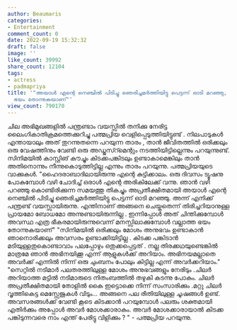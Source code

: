 ```yaml
---
author: Beaumaris
categories:
- Entertainment
comment_count: 0
date: 2022-09-19 15:32:32
draft: false
image: ''
like_count: 39992
share_count: 12104
tags:
- actress
- padmapriya
title: '"അയാൾ എന്റെ നെഞ്ചിൽ പിടിച്ചു ഞെരിച്ചമർത്തിയിട്ടു പെട്ടന്ന് ഓടി മറഞ്ഞു, വല്ലാത്ത
  ഭയം തോന്നുകയാണ്"'
view_count: 790170
---
```


ചില അഭിമുഖങ്ങളിൽ പന്ത്രണ്ടാം വയസ്സിൽ തനിക്കു നേരിട്ട ലൈംഗികാതിക്രമത്തെക്കുറിച്ചു പത്മപ്രിയ വെളിപ്പെടുത്തിയിട്ടുണ്ട് . നിലപാടുകൾ എന്തായാലും അത് തുറന്നുതന്നെ പറയുന്ന താരം , താൻ ജീവിതത്തിൽ ഒരിക്കലും ഒരു വേഷത്തിനും വേണ്ടി ഒരു അഡ്ജസ്റ്മെന്റും നടത്തിയിട്ടില്ലെന്നും പറയുന്നുണ്ട്. സിനിമയിൽ കാസ്റ്റിങ് കൗച്ചും കിടക്കപങ്കിടലും ഉണ്ടാകാമെങ്കിലും താൻ അതിനൊന്നും നീന്നുകൊടുത്തിട്ടില്ല എന്നും താരം പറയുന്നു. പത്മപ്രിയയുടെ വാക്കുകൾ. "ഹൈദരാബാദിലായിരുന്നു എന്റെ കുട്ടിക്കാലം. ഒരു ദിവസം ട്യൂഷനു പോകുമ്പോൾ വഴി ചോദിച്ച് ഒരാൾ എന്റെ അരികിലേക്ക് വന്നു. ഞാൻ വഴി പറഞ്ഞു കൊണ്ടിരിക്കുന്ന സമയത്തു തികച്ചും അപ്രതീക്ഷിതമായി അയാൾ എന്റെ നെഞ്ചിൽ പിടിച്ചു ഞെരിച്ചമർത്തിയിട്ടു പെട്ടന്ന് ഓടി മറഞ്ഞു. അന്ന് എനിക്ക് പന്ത്രണ്ട് വയസ്സായിരുന്നു. എന്തിനാണ് അങ്ങനെ ചെയ്തതെന്ന് തിരിച്ചറിയാനുള്ള പ്രായമോ ബോധമോ അന്നുണ്ടായിരുന്നില്ല . ഇന്നിപ്പോൾ അത് ചിന്തിക്കുമ്പോൾ അവസ്ഥ എത്ര ഭീകരമായിരുന്നുവെന്ന് മനസ്സിലാക്കുമ്പോൾ വല്ലാത്ത ഭയം തോന്നുകയാണ്" "സിനിമയിൽ ഒരിക്കലും മോശം അനുഭവം ഉണ്ടാകാൻ ഞാനൊരിക്കലും അവസരം ഉണ്ടാക്കിയിട്ടില്ല . കിടക്ക പങ്കിടാൻ മടിയുള്ളതുകൊണ്ടാവാം പലപ്പോഴും ഒതുക്കപ്പെട്ടത് . നല്ല തിരക്കഥയുണ്ടെങ്കിൽ മാത്രമേ ഞാൻ അഭിനയിക്കൂ എന്ന് ആളുകൾക്ക് അറിയാം. അഭിനയമല്ലാതെ അവർക്ക് എന്നിൽ നിന്ന് ഒരു ചുംബനം പോലും കിട്ടില്ല എന്ന് അവർക്കറിയാം." "സെറ്റിൽ നടിമാർ പലതരത്തിലുള്ള മോശം അനുഭവങ്ങളും നേരിടും .ചിലർ അറിയാത്ത മട്ടിൽ നടിമാരുടെ നിതംബത്തിൽ തഴുകി കടന്നു പോകും. ചിലർ അപ്രതീക്ഷിതമായി തോളിൽ കൈ ഇട്ടൊക്കെ നിന്ന് സംസാരിക്കും .മറ്റു ചിലർ വൃത്തികെട്ട മെസ്സേജുകൾ വിടും... അങ്ങനെ പല രീതിയിലുള്ള ചൂഷങ്ങൾ ഉണ്ട്. അവസരങ്ങൾക്ക് വേണ്ടി കൂടെ കിടക്കാൻ പറയുമ്പോൾ പലരും ശക്തമായി എതിർക്കും അപ്പോൾ അവർ മോശക്കാരാകും. അവർ മോശക്കാരായാൽ കിടക്ക പങ്കിടുന്നവരെ നാം എന്ത് പേരിട്ടു വിളിക്കും ? " - പത്മപ്രിയ പറയുന്നു.